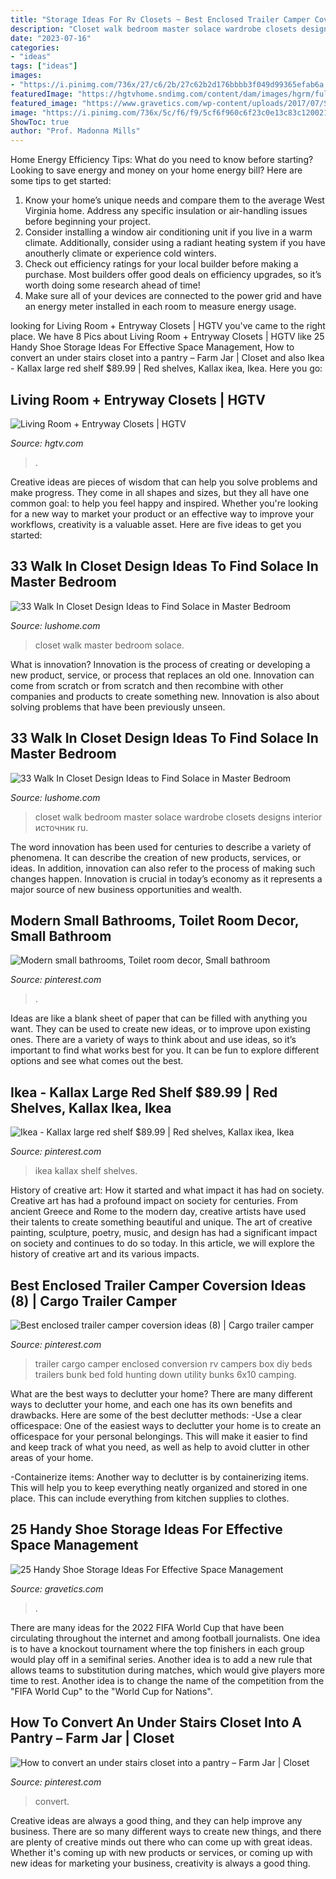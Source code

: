 ```yaml
---
title: "Storage Ideas For Rv Closets ~ Best Enclosed Trailer Camper Coversion Ideas (8)"
description: "Closet walk bedroom master solace wardrobe closets designs interior источник ru"
date: "2023-07-16"
categories:
- "ideas"
tags: ["ideas"]
images:
- "https://i.pinimg.com/736x/27/c6/2b/27c62b2d176bbbb3f049d99365efab6a.jpg"
featuredImage: "https://hgtvhome.sndimg.com/content/dam/images/hgrm/fullset/2011/9/13/25/RX-Press-Kits_Closet-Maid-entry-bi-fold_s4x3.jpg.rend.hgtvcom.616.462.suffix/1409184289820.jpeg"
featured_image: "https://www.gravetics.com/wp-content/uploads/2017/07/Shoe-Cabinet-Folio.jpg"
image: "https://i.pinimg.com/736x/5c/f6/f9/5cf6f960c6f23c0e13c83c120021f3c2.jpg"
ShowToc: true
author: "Prof. Madonna Mills"
---
```



Home Energy Efficiency Tips: What do you need to know before starting?
Looking to save energy and money on your home energy bill? Here are some tips to get started: 
1. Know your home’s unique needs and compare them to the average West Virginia home. Address any specific insulation or air-handling issues before beginning your project. 
2. Consider installing a window air conditioning unit if you live in a warm climate. Additionally, consider using a radiant heating system if you have anoutherly climate or experience cold winters. 
3. Check out efficiency ratings for your local builder before making a purchase. Most builders offer good deals on efficiency upgrades, so it’s worth doing some research ahead of time! 
4. Make sure all of your devices are connected to the power grid and have an energy meter installed in each room to measure energy usage.

	

		
looking for Living Room + Entryway Closets | HGTV you've came to the right place. We have 8 Pics about Living Room + Entryway Closets | HGTV like 25 Handy Shoe Storage Ideas For Effective Space Management, How to convert an under stairs closet into a pantry – Farm Jar | Closet and also Ikea - Kallax large red shelf $89.99 | Red shelves, Kallax ikea, Ikea. Here you go:
		
    
## Living Room + Entryway Closets | HGTV

<img loading=lazy src="https://hgtvhome.sndimg.com/content/dam/images/hgrm/fullset/2011/9/13/25/RX-Press-Kits_Closet-Maid-entry-bi-fold_s4x3.jpg.rend.hgtvcom.616.462.suffix/1409184289820.jpeg" onerror="this.onerror=null;this.src='https://tse1.mm.bing.net/th?id=OIP.HHDj914-YcuHcQPgVt2wTgHaFj&amp;pid=15.1';" alt="Living Room + Entryway Closets | HGTV">

_Source: hgtv.com_

>. 

	

Creative ideas are pieces of wisdom that can help you solve problems and make progress. They come in all shapes and sizes, but they all have one common goal: to help you feel happy and inspired. Whether you're looking for a new way to market your product or an effective way to improve your workflows, creativity is a valuable asset. Here are five ideas to get you started: 

    
## 33 Walk In Closet Design Ideas To Find Solace In Master Bedroom

<img loading=lazy src="http://www.lushome.com/wp-content/uploads/2014/04/walk-in-closets-closet-organization-interior-design-ideas-23.jpg" onerror="this.onerror=null;this.src='https://tse3.mm.bing.net/th?id=OIP.8DScdbg3kaB1ZvCBJpyOjAHaLI&amp;pid=15.1';" alt="33 Walk In Closet Design Ideas to Find Solace in Master Bedroom">

_Source: lushome.com_

>closet walk master bedroom solace. 

	

What is innovation?
Innovation is the process of creating or developing a new product, service, or process that replaces an old one. Innovation can come from scratch or from scratch and then recombine with other companies and products to create something new. Innovation is also about solving problems that have been previously unseen.

    
## 33 Walk In Closet Design Ideas To Find Solace In Master Bedroom

<img loading=lazy src="http://www.lushome.com/wp-content/uploads/2014/04/walk-in-closets-closet-organization-interior-design-ideas-15.jpg" onerror="this.onerror=null;this.src='https://tse4.mm.bing.net/th?id=OIP.j72-e8vKVdb1ltrQ5N5n9wAAAA&amp;pid=15.1';" alt="33 Walk In Closet Design Ideas to Find Solace in Master Bedroom">

_Source: lushome.com_

>closet walk bedroom master solace wardrobe closets designs interior источник ru. 

	

The word innovation has been used for centuries to describe a variety of phenomena. It can describe the creation of new products, services, or ideas. In addition, innovation can also refer to the process of making such changes happen. Innovation is crucial in today’s economy as it represents a major source of new business opportunities and wealth.

    
## Modern Small Bathrooms, Toilet Room Decor, Small Bathroom

<img loading=lazy src="https://i.pinimg.com/736x/5c/f6/f9/5cf6f960c6f23c0e13c83c120021f3c2.jpg" onerror="this.onerror=null;this.src='https://tse1.mm.bing.net/th?id=OIP.9B03qESwCzP8glJ0_NpscgHaLm&amp;pid=15.1';" alt="Modern small bathrooms, Toilet room decor, Small bathroom">

_Source: pinterest.com_

>. 

	

Ideas are like a blank sheet of paper that can be filled with anything you want. They can be used to create new ideas, or to improve upon existing ones. There are a variety of ways to think about and use ideas, so it’s important to find what works best for you. It can be fun to explore different options and see what comes out the best.

    
## Ikea - Kallax Large Red Shelf $89.99 | Red Shelves, Kallax Ikea, Ikea

<img loading=lazy src="https://i.pinimg.com/736x/1e/57/7b/1e577bec6866dbd3c4f120331a66a9d0--porch-ideas-ikea.jpg" onerror="this.onerror=null;this.src='https://tse1.mm.bing.net/th?id=OIP.5d2ezI8x-HOr2XNocemGrAHaNJ&amp;pid=15.1';" alt="Ikea - Kallax large red shelf $89.99 | Red shelves, Kallax ikea, Ikea">

_Source: pinterest.com_

>ikea kallax shelf shelves. 

	

History of creative art: How it started and what impact it has had on society.
Creative art has had a profound impact on society for centuries. From ancient Greece and Rome to the modern day, creative artists have used their talents to create something beautiful and unique. The art of creative painting, sculpture, poetry, music, and design has had a significant impact on society and continues to do so today. In this article, we will explore the history of creative art and its various impacts.

    
## Best Enclosed Trailer Camper Coversion Ideas (8) | Cargo Trailer Camper

<img loading=lazy src="https://i.pinimg.com/736x/69/c6/df/69c6df3c45f94deddad8c517e314c9f1.jpg" onerror="this.onerror=null;this.src='https://tse3.mm.bing.net/th?id=OIP.wH7FcxMh4LDDaOUsku6TnAHaH6&amp;pid=15.1';" alt="Best enclosed trailer camper coversion ideas (8) | Cargo trailer camper">

_Source: pinterest.com_

>trailer cargo camper enclosed conversion rv campers box diy beds trailers bunk bed fold hunting down utility bunks 6x10 camping. 

	

What are the best ways to declutter your home?
There are many different ways to declutter your home, and each one has its own benefits and drawbacks. Here are some of the best declutter methods: 
-Use a clear officespace: One of the easiest ways to declutter your home is to create an officespace for your personal belongings. This will make it easier to find and keep track of what you need, as well as help to avoid clutter in other areas of your home. 

-Containerize items: Another way to declutter is by containerizing items. This will help you to keep everything neatly organized and stored in one place. This can include everything from kitchen supplies to clothes.

    
## 25 Handy Shoe Storage Ideas For Effective Space Management

<img loading=lazy src="https://www.gravetics.com/wp-content/uploads/2017/07/Shoe-Cabinet-Folio.jpg" onerror="this.onerror=null;this.src='https://tse4.mm.bing.net/th?id=OIP.x3v7lkgTfNPZwdk1y8rwNgHaJ7&amp;pid=15.1';" alt="25 Handy Shoe Storage Ideas For Effective Space Management">

_Source: gravetics.com_

>. 

	

There are many ideas for the 2022 FIFA World Cup that have been circulating throughout the internet and among football journalists. One idea is to have a knockout tournament where the top finishers in each group would play off in a semifinal series. Another idea is to add a new rule that allows teams to substitution during matches, which would give players more time to rest. Another idea is to change the name of the competition from the "FIFA World Cup" to the "World Cup for Nations".

    
## How To Convert An Under Stairs Closet Into A Pantry – Farm Jar | Closet

<img loading=lazy src="https://i.pinimg.com/736x/27/c6/2b/27c62b2d176bbbb3f049d99365efab6a.jpg" onerror="this.onerror=null;this.src='https://tse1.mm.bing.net/th?id=OIP.OdGZfjrWZaeIjokY0nbTCgHaJ3&amp;pid=15.1';" alt="How to convert an under stairs closet into a pantry – Farm Jar | Closet">

_Source: pinterest.com_

>convert. 

	

Creative ideas are always a good thing, and they can help improve any business. There are so many different ways to create new things, and there are plenty of creative minds out there who can come up with great ideas. Whether it's coming up with new products or services, or coming up with new ideas for marketing your business, creativity is always a good thing.

